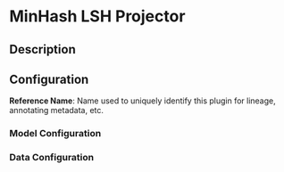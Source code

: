 
# MinHash LSH Projector

## Description

## Configuration
**Reference Name**: Name used to uniquely identify this plugin for lineage, annotating metadata, etc.

### Model Configuration

### Data Configuration
